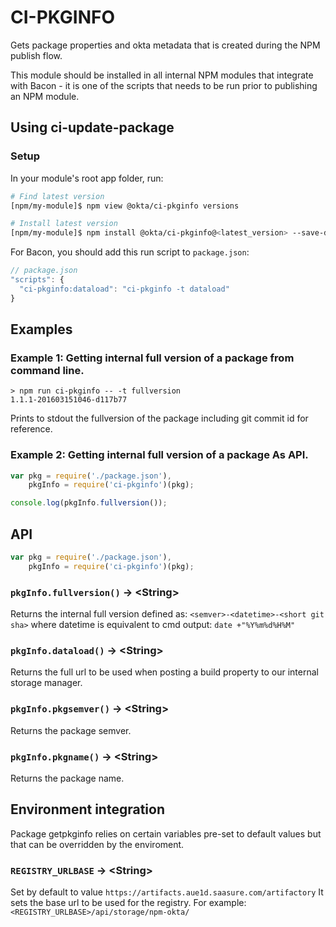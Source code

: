 CI-PKGINFO
============

Gets package properties and okta metadata that is created during the NPM publish flow.

This module should be installed in all internal NPM modules that integrate with Bacon - it is one of the scripts that needs to be run prior to publishing an NPM module.

## Using ci-update-package

### Setup

In your module's root app folder, run:
```bash
# Find latest version
[npm/my-module]$ npm view @okta/ci-pkginfo versions

# Install latest version
[npm/my-module]$ npm install @okta/ci-pkginfo@<latest_version> --save-dev
```

For Bacon, you should add this run script to `package.json`:
```javascript
// package.json
"scripts": {
  "ci-pkginfo:dataload": "ci-pkginfo -t dataload"
}
```

## Examples
### Example 1: Getting internal full version of a package from command line.
```
> npm run ci-pkginfo -- -t fullversion
1.1.1-201603151046-d117b77
```
Prints to stdout the fullversion of the package including git commit id for reference.

### Example 2: Getting internal full version of a package As API.
```js
var pkg = require('./package.json'),
    pkgInfo = require('ci-pkginfo')(pkg);

console.log(pkgInfo.fullversion());
```

## API
``` js
var pkg = require('./package.json'),
    pkgInfo = require('ci-pkginfo')(pkg);
```

### `pkgInfo.fullversion()` &rarr; &lt;String&gt;
Returns the internal full version defined as:
`<semver>-<datetime>-<short git sha>`
where datetime is equivalent to cmd output:
`date +"%Y%m%d%H%M"`

### `pkgInfo.dataload()` &rarr; &lt;String&gt;
Returns the full url to be used when posting a build property to our internal storage manager.

### `pkgInfo.pkgsemver()` &rarr; &lt;String&gt;
Returns the package semver.

### `pkgInfo.pkgname()` &rarr; &lt;String&gt;
Returns the package name.

## Environment integration
Package getpkginfo relies on certain variables pre-set to default values but that can be overridden by the enviroment.

### `REGISTRY_URLBASE` &rarr; &lt;String&gt;
Set by default to value `https://artifacts.aue1d.saasure.com/artifactory`
It sets the base url to be used for the registry. For example: `<REGISTRY_URLBASE>/api/storage/npm-okta/`
